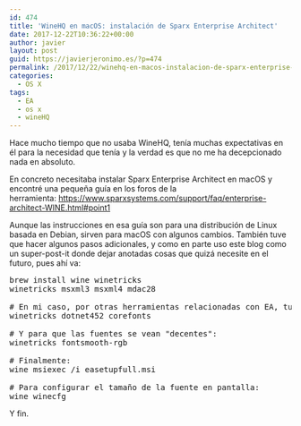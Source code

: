 ```yaml
---
id: 474
title: 'WineHQ en macOS: instalación de Sparx Enterprise Architect'
date: 2017-12-22T10:36:22+00:00
author: javier
layout: post
guid: https://javierjeronimo.es/?p=474
permalink: /2017/12/22/winehq-en-macos-instalacion-de-sparx-enterprise-architect/
categories:
  - OS X
tags:
  - EA
  - os x
  - wineHQ
---
```

Hace mucho tiempo que no usaba WineHQ, tenía muchas expectativas en él para la necesidad que tenía y la verdad es que no me ha decepcionado nada en absoluto.

En concreto necesitaba instalar Sparx Enterprise Architect en macOS y encontré una pequeña guía en los foros de la herramienta: <https://www.sparxsystems.com/support/faq/enterprise-architect-WINE.html#point1>

Aunque las instrucciones en esa guía son para una distribución de Linux basada en Debian, sirven para macOS con algunos cambios. También tuve que hacer algunos pasos adicionales, y como en parte uso este blog como un super-post-it donde dejar anotadas cosas que quizá necesite en el futuro, pues ahí va:

<pre>brew install wine winetricks
winetricks msxml3 msxml4 mdac28

# En mi caso, por otras herramientas relacionadas con EA, tuve que instalar también:
winetricks dotnet452 corefonts

# Y para que las fuentes se vean "decentes":
winetricks fontsmooth-rgb

# Finalmente:
wine msiexec /i easetupfull.msi

# Para configurar el tamaño de la fuente en pantalla:
wine winecfg</pre>

Y fin.